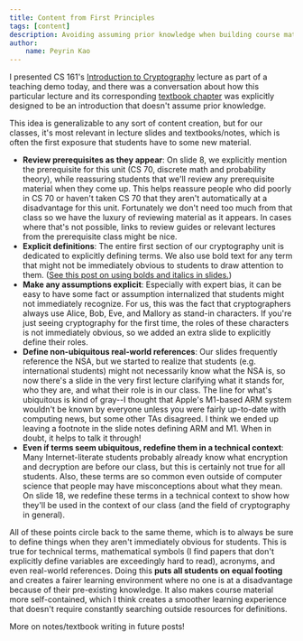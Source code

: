 ```yaml
---
title: Content from First Principles
tags: [content]
description: Avoiding assuming prior knowledge when building course material
author:
    name: Peyrin Kao
---
```


I presented CS 161's [Introduction to Cryptography](https://docs.google.com/presentation/d/1hVdnNDI7Pq_5tvTwM6uCzQ80lVtnpCEwWQZwS9Xl1jc) lecture as part of a teaching demo today, and there was a conversation about how this particular lecture and its corresponding [textbook chapter](https://textbook.cs161.org/crypto/intro.html) was explicitly designed to be an introduction that doesn't assume prior knowledge.

This idea is generalizable to any sort of content creation, but for our classes, it's most relevant in lecture slides and textbooks/notes, which is often the first exposure that students have to some new material.

- **Review prerequisites as they appear**: On slide 8, we explicitly mention the prerequisite for this unit (CS 70, discrete math and probability theory), while reassuring students that we'll review any prerequisite material when they come up. This helps reassure people who did poorly in CS 70 or haven't taken CS 70 that they aren't automatically at a disadvantage for this unit. Fortunately we don't need too much from that class so we have the luxury of reviewing material as it appears. In cases where that's not possible, links to review guides or relevant lectures from the prerequisite class might be nice.
- **Explicit definitions**: The entire first section of our cryptography unit is dedicated to explicitly defining terms. We also use bold text for any term that might not be immediately obvious to students to draw attention to them. ([See this post on using bolds and italics in slides.](/bolds-italics-underlines))
- **Make any assumptions explicit**: Especially with expert bias, it can be easy to have some fact or assumption internalized that students might not immediately recognize. For us, this was the fact that cryptographers always use Alice, Bob, Eve, and Mallory as stand-in characters. If you're just seeing cryptography for the first time, the roles of these characters is not immediately obvious, so we added an extra slide to explicitly define their roles.
- **Define non-ubiquitous real-world references**: Our slides frequently reference the NSA, but we started to realize that students (e.g. international students) might not necessarily know what the NSA is, so now there's a slide in the very first lecture clarifying what it stands for, who they are, and what their role is in our class. The line for what's ubiquitous is kind of gray--I thought that Apple's M1-based ARM system wouldn't be known by everyone unless you were fairly up-to-date with computing news, but some other TAs disagreed. I think we ended up leaving a footnote in the slide notes defining ARM and M1. When in doubt, it helps to talk it through!
- **Even if terms seem ubiquitous, redefine them in a technical context**: Many Internet-literate students probably already know what encryption and decryption are before our class, but this is certainly not true for all students. Also, these terms are so common even outside of computer science that people may have misconceptions about what they mean. On slide 18, we redefine these terms in a technical context to show how they'll be used in the context of our class (and the field of cryptography in general).

All of these points circle back to the same theme, which is to always be sure to define things when they aren't immediately obvious for students. This is true for technical terms, mathematical symbols (I find papers that don't explicitly define variables are exceedingly hard to read), acronyms, and even real-world references. Doing this **puts all students on equal footing** and creates a fairer learning environment where no one is at a disadvantage because of their pre-existing knowledge. It also makes course material more self-contained, which I think creates a smoother learning experience that doesn't require constantly searching outside resources for definitions.

More on notes/textbook writing in future posts!
